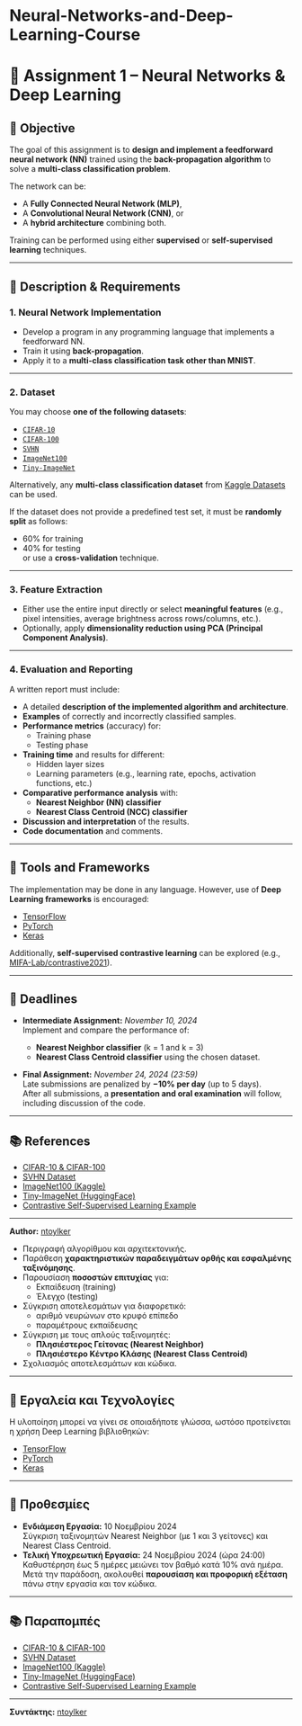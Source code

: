 # Neural-Networks-and-Deep-Learning-Course
# 🧠 Assignment 1 – Neural Networks & Deep Learning

## 🎯 Objective
The goal of this assignment is to **design and implement a feedforward neural network (NN)** trained using the **back-propagation algorithm** to solve a **multi-class classification problem**.

The network can be:
- A **Fully Connected Neural Network (MLP)**,  
- A **Convolutional Neural Network (CNN)**, or  
- A **hybrid architecture** combining both.  

Training can be performed using either **supervised** or **self-supervised learning** techniques.

---

## 🧩 Description & Requirements

### 1. Neural Network Implementation
- Develop a program in any programming language that implements a feedforward NN.  
- Train it using **back-propagation**.  
- Apply it to a **multi-class classification task other than MNIST**.

---

### 2. Dataset
You may choose **one of the following datasets**:

- [`CIFAR-10`](https://www.cs.toronto.edu/~kriz/cifar.html)  
- [`CIFAR-100`](https://www.cs.toronto.edu/~kriz/cifar.html)  
- [`SVHN`](http://ufldl.stanford.edu/housenumbers/)  
- [`ImageNet100`](https://www.kaggle.com/datasets/ambityga/imagenet100)  
- [`Tiny-ImageNet`](https://huggingface.co/datasets/zh-plus/tiny-imagenet)  

Alternatively, any **multi-class classification dataset** from [Kaggle Datasets](https://www.kaggle.com/datasets) can be used.

If the dataset does not provide a predefined test set, it must be **randomly split** as follows:
- 60% for training  
- 40% for testing  
or use a **cross-validation** technique.

---

### 3. Feature Extraction
- Either use the entire input directly or select **meaningful features** (e.g., pixel intensities, average brightness across rows/columns, etc.).  
- Optionally, apply **dimensionality reduction using PCA (Principal Component Analysis)**.

---

### 4. Evaluation and Reporting
A written report must include:
- A detailed **description of the implemented algorithm and architecture**.  
- **Examples** of correctly and incorrectly classified samples.  
- **Performance metrics** (accuracy) for:
  - Training phase  
  - Testing phase  
- **Training time** and results for different:
  - Hidden layer sizes  
  - Learning parameters (e.g., learning rate, epochs, activation functions, etc.)
- **Comparative performance analysis** with:
  - **Nearest Neighbor (NN) classifier**  
  - **Nearest Class Centroid (NCC) classifier**  
- **Discussion and interpretation** of the results.  
- **Code documentation** and comments.

---

## 🧰 Tools and Frameworks
The implementation may be done in any language. However, use of **Deep Learning frameworks** is encouraged:

- [TensorFlow](https://www.tensorflow.org/)  
- [PyTorch](https://pytorch.org/)  
- [Keras](https://keras.io/)

Additionally, **self-supervised contrastive learning** can be explored (e.g., [MIFA-Lab/contrastive2021](https://github.com/MIFA-Lab/contrastive2021)).

---

## 📅 Deadlines
- **Intermediate Assignment:** *November 10, 2024*  
  Implement and compare the performance of:
  - **Nearest Neighbor classifier** (k = 1 and k = 3)  
  - **Nearest Class Centroid classifier**
  using the chosen dataset.

- **Final Assignment:** *November 24, 2024 (23:59)*  
  Late submissions are penalized by **−10% per day** (up to 5 days).  
  After all submissions, a **presentation and oral examination** will follow, including discussion of the code.

---

## 📚 References
- [CIFAR-10 & CIFAR-100](https://www.cs.toronto.edu/~kriz/cifar.html)  
- [SVHN Dataset](http://ufldl.stanford.edu/housenumbers/)  
- [ImageNet100 (Kaggle)](https://www.kaggle.com/datasets/ambityga/imagenet100)  
- [Tiny-ImageNet (HuggingFace)](https://huggingface.co/datasets/zh-plus/tiny-imagenet)  
- [Contrastive Self-Supervised Learning Example](https://github.com/MIFA-Lab/contrastive2021)  

---

**Author:** [ntoylker](https://github.com/ntoylker)
   - Περιγραφή αλγορίθμου και αρχιτεκτονικής.
   - Παράθεση **χαρακτηριστικών παραδειγμάτων ορθής και εσφαλμένης ταξινόμησης**.
   - Παρουσίαση **ποσοστών επιτυχίας** για:
     - Εκπαίδευση (training)
     - Έλεγχο (testing)
   - Σύγκριση αποτελεσμάτων για διαφορετικό:
     - αριθμό νευρώνων στο κρυφό επίπεδο  
     - παραμέτρους εκπαίδευσης  
   - Σύγκριση με τους απλούς ταξινομητές:
     - **Πλησιέστερος Γείτονας (Nearest Neighbor)**
     - **Πλησιέστερο Κέντρο Κλάσης (Nearest Class Centroid)**
   - Σχολιασμός αποτελεσμάτων και κώδικα.

---

## 🧰 Εργαλεία και Τεχνολογίες
Η υλοποίηση μπορεί να γίνει σε οποιαδήποτε γλώσσα, ωστόσο προτείνεται η χρήση Deep Learning βιβλιοθηκών:

- [TensorFlow](https://www.tensorflow.org/)
- [PyTorch](https://pytorch.org/)
- [Keras](https://keras.io/)

---

## 📅 Προθεσμίες
- **Ενδιάμεση Εργασία:** 10 Νοεμβρίου 2024  
  Σύγκριση ταξινομητών Nearest Neighbor (με 1 και 3 γείτονες) και Nearest Class Centroid.
- **Τελική Υποχρεωτική Εργασία:** 24 Νοεμβρίου 2024 (ώρα 24:00)  
  Καθυστέρηση έως 5 ημέρες μειώνει τον βαθμό κατά 10% ανά ημέρα.  
  Μετά την παράδοση, ακολουθεί **παρουσίαση και προφορική εξέταση** πάνω στην εργασία και τον κώδικα.

---

## 📚 Παραπομπές
- [CIFAR-10 & CIFAR-100](https://www.cs.toronto.edu/~kriz/cifar.html)  
- [SVHN Dataset](http://ufldl.stanford.edu/housenumbers/)  
- [ImageNet100 (Kaggle)](https://www.kaggle.com/datasets/ambityga/imagenet100)  
- [Tiny-ImageNet (HuggingFace)](https://huggingface.co/datasets/zh-plus/tiny-imagenet)  
- [Contrastive Self-Supervised Learning Example](https://github.com/MIFA-Lab/contrastive2021)

---

**Συντάκτης:** [ntoylker](https://github.com/ntoylker)
